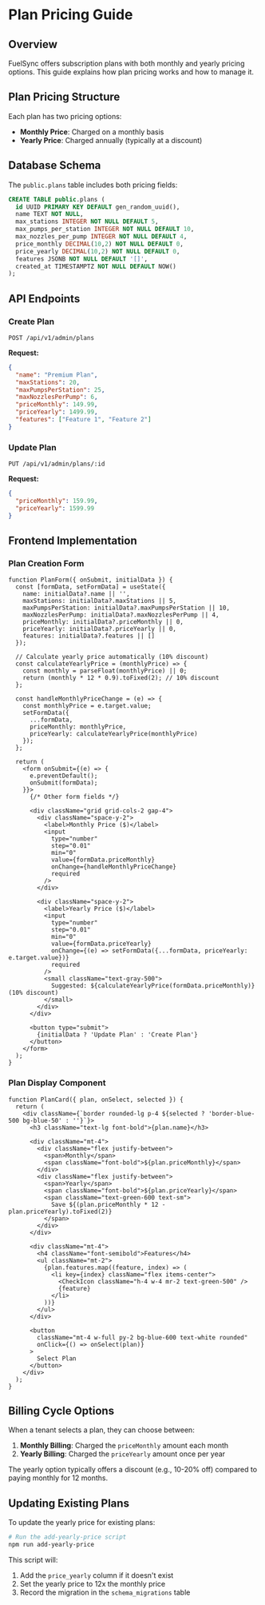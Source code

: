 # Plan Pricing Guide

## Overview

FuelSync offers subscription plans with both monthly and yearly pricing options. This guide explains how plan pricing works and how to manage it.

## Plan Pricing Structure

Each plan has two pricing options:
- **Monthly Price**: Charged on a monthly basis
- **Yearly Price**: Charged annually (typically at a discount)

## Database Schema

The `public.plans` table includes both pricing fields:

```sql
CREATE TABLE public.plans (
  id UUID PRIMARY KEY DEFAULT gen_random_uuid(),
  name TEXT NOT NULL,
  max_stations INTEGER NOT NULL DEFAULT 5,
  max_pumps_per_station INTEGER NOT NULL DEFAULT 10,
  max_nozzles_per_pump INTEGER NOT NULL DEFAULT 4,
  price_monthly DECIMAL(10,2) NOT NULL DEFAULT 0,
  price_yearly DECIMAL(10,2) NOT NULL DEFAULT 0,
  features JSONB NOT NULL DEFAULT '[]',
  created_at TIMESTAMPTZ NOT NULL DEFAULT NOW()
);
```

## API Endpoints

### Create Plan
```
POST /api/v1/admin/plans
```

**Request:**
```json
{
  "name": "Premium Plan",
  "maxStations": 20,
  "maxPumpsPerStation": 25,
  "maxNozzlesPerPump": 6,
  "priceMonthly": 149.99,
  "priceYearly": 1499.99,
  "features": ["Feature 1", "Feature 2"]
}
```

### Update Plan
```
PUT /api/v1/admin/plans/:id
```

**Request:**
```json
{
  "priceMonthly": 159.99,
  "priceYearly": 1599.99
}
```

## Frontend Implementation

### Plan Creation Form

```tsx
function PlanForm({ onSubmit, initialData }) {
  const [formData, setFormData] = useState({
    name: initialData?.name || '',
    maxStations: initialData?.maxStations || 5,
    maxPumpsPerStation: initialData?.maxPumpsPerStation || 10,
    maxNozzlesPerPump: initialData?.maxNozzlesPerPump || 4,
    priceMonthly: initialData?.priceMonthly || 0,
    priceYearly: initialData?.priceYearly || 0,
    features: initialData?.features || []
  });
  
  // Calculate yearly price automatically (10% discount)
  const calculateYearlyPrice = (monthlyPrice) => {
    const monthly = parseFloat(monthlyPrice) || 0;
    return (monthly * 12 * 0.9).toFixed(2); // 10% discount
  };
  
  const handleMonthlyPriceChange = (e) => {
    const monthlyPrice = e.target.value;
    setFormData({
      ...formData,
      priceMonthly: monthlyPrice,
      priceYearly: calculateYearlyPrice(monthlyPrice)
    });
  };
  
  return (
    <form onSubmit={(e) => {
      e.preventDefault();
      onSubmit(formData);
    }}>
      {/* Other form fields */}
      
      <div className="grid grid-cols-2 gap-4">
        <div className="space-y-2">
          <label>Monthly Price ($)</label>
          <input
            type="number"
            step="0.01"
            min="0"
            value={formData.priceMonthly}
            onChange={handleMonthlyPriceChange}
            required
          />
        </div>
        
        <div className="space-y-2">
          <label>Yearly Price ($)</label>
          <input
            type="number"
            step="0.01"
            min="0"
            value={formData.priceYearly}
            onChange={(e) => setFormData({...formData, priceYearly: e.target.value})}
            required
          />
          <small className="text-gray-500">
            Suggested: ${calculateYearlyPrice(formData.priceMonthly)} (10% discount)
          </small>
        </div>
      </div>
      
      <button type="submit">
        {initialData ? 'Update Plan' : 'Create Plan'}
      </button>
    </form>
  );
}
```

### Plan Display Component

```tsx
function PlanCard({ plan, onSelect, selected }) {
  return (
    <div className={`border rounded-lg p-4 ${selected ? 'border-blue-500 bg-blue-50' : ''}`}>
      <h3 className="text-lg font-bold">{plan.name}</h3>
      
      <div className="mt-4">
        <div className="flex justify-between">
          <span>Monthly</span>
          <span className="font-bold">${plan.priceMonthly}</span>
        </div>
        <div className="flex justify-between">
          <span>Yearly</span>
          <span className="font-bold">${plan.priceYearly}</span>
          <span className="text-green-600 text-sm">
            Save ${(plan.priceMonthly * 12 - plan.priceYearly).toFixed(2)}
          </span>
        </div>
      </div>
      
      <div className="mt-4">
        <h4 className="font-semibold">Features</h4>
        <ul className="mt-2">
          {plan.features.map((feature, index) => (
            <li key={index} className="flex items-center">
              <CheckIcon className="h-4 w-4 mr-2 text-green-500" />
              {feature}
            </li>
          ))}
        </ul>
      </div>
      
      <button
        className="mt-4 w-full py-2 bg-blue-600 text-white rounded"
        onClick={() => onSelect(plan)}
      >
        Select Plan
      </button>
    </div>
  );
}
```

## Billing Cycle Options

When a tenant selects a plan, they can choose between:

1. **Monthly Billing**: Charged the `priceMonthly` amount each month
2. **Yearly Billing**: Charged the `priceYearly` amount once per year

The yearly option typically offers a discount (e.g., 10-20% off) compared to paying monthly for 12 months.

## Updating Existing Plans

To update the yearly price for existing plans:

```bash
# Run the add-yearly-price script
npm run add-yearly-price
```

This script will:
1. Add the `price_yearly` column if it doesn't exist
2. Set the yearly price to 12x the monthly price
3. Record the migration in the `schema_migrations` table